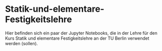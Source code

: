 # Statik-und-elementare-Festigkeitslehre
Hier befinden sich ein paar der Jupyter Notebooks, die in der Lehre für den Kurs Statik und elementare Festigkeitslehre an der TU Berlin verwendet werden (sollen).
